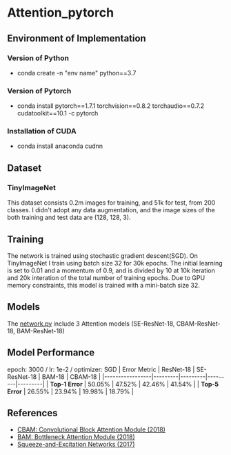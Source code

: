 # Attention_pytorch

## Environment of Implementation

### Version of Python
 - conda create -n "env name" python==3.7

### Version of Pytorch
 - conda install pytorch==1.7.1 torchvision==0.8.2 torchaudio==0.7.2 cudatoolkit==10.1 -c pytorch

### Installation of CUDA
 - conda install anaconda cudnn

## Dataset
### TinyImageNet
This dataset consists 0.2m images for training, and 51k for test, from 200 classes. I didn't adopt any data augmentation, and the image sizes of the both training and test data are (128, 128, 3).

## Training
The network is trained using stochastic gradient descent(SGD). On TinyImageNet I train using batch size 32 for 30k epochs. The initial learning is set to 0.01 and a momentum of 0.9, and is divided by 10 at 10k iteration and 20k interation of the total number of training epochs. Due to GPU memory constraints, this model is trained with a mini-batch size 32.

## Models
The [network.py](https://github.com/hoya9802/DL_Pytorch/blob/main/Attention_Pytorch/network.py) include 3 Attention models (SE-ResNet-18, CBAM-ResNet-18, BAM-ResNet-18)

## Model Performance
epoch: 3000 / lr: 1e-2 / optimizer: SGD
| Error Metric    | ResNet-18 | SE-ResNet-18 | BAM-18 | CBAM-18 |
|-----------------|---------|---------|---------|---------|
| **Top-1 Error** | 50.05%   | 47.52%   |  42.46%   |  41.54%   |
| **Top-5 Error** | 26.55%   | 23.94%   |  19.98%   |  18.79%   |


## References
- [CBAM: Convolutional Block Attention Module (2018)](https://arxiv.org/pdf/1807.06521)
- [BAM: Bottleneck Attention Module (2018)](https://arxiv.org/pdf/1807.06514)
- [Squeeze-and-Excitation Networks (2017)](https://arxiv.org/pdf/1709.01507)
